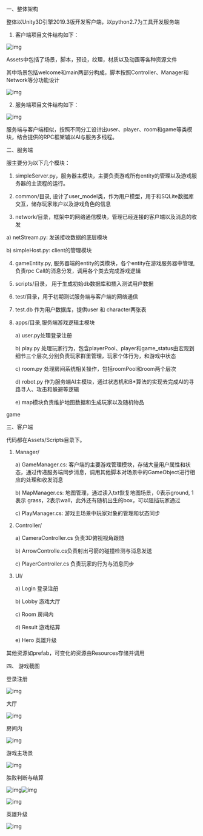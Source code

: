 一、整体架构

整体以Unity3D引擎2019.3版开发客户端，以python2.7为工具开发服务端

1. 客户端项目文件结构如下：

![img](file:///C:/Users/liyuan05/AppData/Local/Temp/msohtmlclip1/01/clip_image001.png)

Assets中包括了场景，脚本，预设，纹理，材质以及动画等各种资源文件

其中场景包括welcome和main两部分构成，脚本按照Controller、Manager和Network等分功能设计

![img](file:///C:/Users/liyuan05/AppData/Local/Temp/msohtmlclip1/01/clip_image002.png)

2. 服务端项目文件结构如下：

![img](file:///C:/Users/liyuan05/AppData/Local/Temp/msohtmlclip1/01/clip_image003.png)



 

服务端与客户端相似，按照不同分工设计出user、player、room和game等类模块，结合提供的RPC框架辅以AI与服务多线程。

二、服务端

服主要分为以下几个模块：

1. simpleServer.py，服务器主模块，主要负责游戏所有entity的管理以及游戏服务器的主流程的运行。

2. common/目录, 设计了user_model类，作为用户模型，用于和SQLite数据库交互，储存玩家账户以及游戏角色的信息

3. network/目录，框架中的网络通信模块，管理已经连接的客户端以及消息的收发

a)   netStream.py: 发送接收数据的底层模块

b)   simpleHost.py: client的管理模块

4. gameEntity.py, 服务器端的entity的类模块，各个entity在游戏服务器中管理,负责rpc Call的消息分发，调用各个类去完成游戏逻辑

5. scripts/目录， 用于生成初始db数据库和插入测试用户数据

6. test/目录，用于初期测试服务端与客户端的网络通信

7. test.db 作为用户数据库，提供user 和 character两张表

8. apps/目录,服务端游戏逻辑主模块

   a)   user.py处理登录注册

   b)   play.py 处理玩家行为，包含playerPool、player和game_status由宏观到细节三个层次,分别负责玩家群里管理，玩家个体行为，和游戏中状态

   c)   room.py 处理房间系统相关操作，包括roomPool和room两个层次

   d)   robot.py 作为服务端AI主模块，通过状态机和B*算法的实现去完成AI的寻路寻人、攻击和躲避等逻辑

   e)   map模块负责维护地图数据和生成玩家以及随机物品

game

三、客户端

代码都在Assets/Scripts目录下。

1. Manager/

    a)   GameManager.cs: 客户端的主要游戏管理模块，存储大量用户属性和状态，通过传递服务端同步消息，调用其他脚本对场景中的GameObject进行相应的处理和收发消息

   b)   MapManager.cs: 地图管理，通过读入txt恢复地图场景，0表示ground, 1表示 grass，2表示wall，此外还有随机出生的box，可以阻挡玩家通过

   c)   PlayManager.cs: 游戏主场景中玩家对象的管理和状态同步

2. Controller/

   a)   CameraController.cs 负责3D俯视视角跟随

   b)   ArrowControlle.cs负责射出弓箭的碰撞检测与消息发送

   c)   PlayerController.cs 负责玩家的行为与消息同步

3. UI/

   a)   Login 登录注册

   b)   Lobby 游戏大厅

   c)   Room 房间内

   d)   Result 游戏结算

   e)   Hero 英雄升级

其他资源如prefab，可变化的资源由Resources存储并调用

四、 游戏截图

登录注册

![img](file:///C:/Users/liyuan05/AppData/Local/Temp/msohtmlclip1/01/clip_image019.jpg)

大厅

![img](file:///C:/Users/liyuan05/AppData/Local/Temp/msohtmlclip1/01/clip_image021.jpg)

房间内

![img](file:///C:/Users/liyuan05/AppData/Local/Temp/msohtmlclip1/01/clip_image023.jpg)

游戏主场景

![img](file:///C:/Users/liyuan05/AppData/Local/Temp/msohtmlclip1/01/clip_image025.jpg)

胜败判断与结算

![img](file:///C:/Users/liyuan05/AppData/Local/Temp/msohtmlclip1/01/clip_image027.jpg)![img](file:///C:/Users/liyuan05/AppData/Local/Temp/msohtmlclip1/01/clip_image029.jpg)

![img](file:///C:/Users/liyuan05/AppData/Local/Temp/msohtmlclip1/01/clip_image031.jpg)

英雄升级

![img](file:///C:/Users/liyuan05/AppData/Local/Temp/msohtmlclip1/01/clip_image033.jpg)